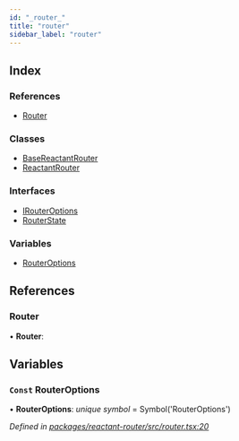 ```yaml
---
id: "_router_"
title: "router"
sidebar_label: "router"
---
```


## Index

### References

* [Router](_router_.md#router)

### Classes

* [BaseReactantRouter](../classes/_router_.basereactantrouter.md)
* [ReactantRouter](../classes/_router_.reactantrouter.md)

### Interfaces

* [IRouterOptions](../interfaces/_router_.irouteroptions.md)
* [RouterState](../interfaces/_router_.routerstate.md)

### Variables

* [RouterOptions](_router_.md#const-routeroptions)

## References

###  Router

• **Router**:

## Variables

### `Const` RouterOptions

• **RouterOptions**: *unique symbol* = Symbol('RouterOptions')

*Defined in [packages/reactant-router/src/router.tsx:20](https://github.com/unadlib/reactant/blob/02f8f232/packages/reactant-router/src/router.tsx#L20)*

